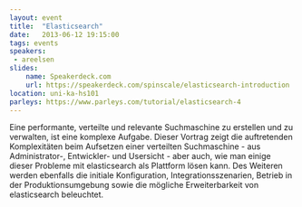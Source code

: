 ```yaml
---
layout: event
title:  "Elasticsearch"
date:   2013-06-12 19:15:00
tags: events
speakers:
 - areelsen
slides: 
    name: Speakerdeck.com
    url: https://speakerdeck.com/spinscale/elasticsearch-introduction
location: uni-ka-hs101
parleys: https://www.parleys.com/tutorial/elasticsearch-4
---
```


Eine performante, verteilte und relevante Suchmaschine zu erstellen und zu verwalten, ist eine komplexe Aufgabe. Dieser Vortrag zeigt die auftretenden Komplexitäten beim Aufsetzen einer verteilten Suchmaschine - aus Administrator-, Entwickler- und Usersicht - aber auch, wie man einige dieser Probleme mit elasticsearch als Plattform lösen kann. Des Weiteren werden ebenfalls die initiale Konfiguration, Integrationsszenarien, Betrieb in der Produktionsumgebung sowie die mögliche Erweiterbarkeit von elasticsearch beleuchtet.